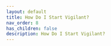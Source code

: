 ```yaml
---
layout: default
title: How Do I Start Vigilant?
nav_order: 8
has_children: false
description: How Do I Start Vigilant?
---
```

